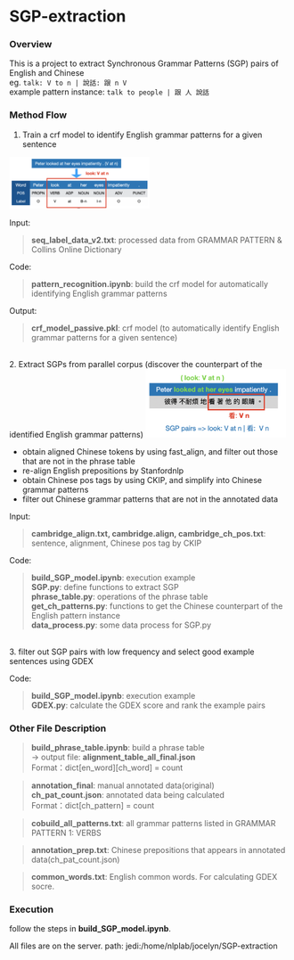 # SGP-extraction

### Overview
This is a project to extract Synchronous Grammar Patterns (SGP) pairs of English and Chinese\
eg. `talk: V to n | 說話: 跟 n V`\
example pattern instance: `talk to people | 跟 人 說話`


### Method Flow
1. Train a crf model to identify English grammar patterns for a given sentence
<img src="https://github.com/jocelynzungchen/SGP-extraction/blob/master/images/method_part1.png" width="50%" height="50%">

Input:
> **seq_label_data_v2.txt**: processed data from GRAMMAR PATTERN & Collins Online Dictionary

Code:
> **pattern_recognition.ipynb**: build the crf model for automatically identifying English grammar patterns

Output:
> **crf_model_passive.pkl**: crf model (to automatically identify English grammar patterns for a given sentence)

<br>
2. Extract SGPs from parallel corpus (discover the counterpart of the identified English grammar patterns)
<img src="https://github.com/jocelynzungchen/SGP-extraction/blob/master/images/method_part2.png" width="50%" height="50%">

* obtain aligned Chinese tokens by using fast_align, and filter out those that are not in the phrase table
* re-align English prepositions by Stanfordnlp
* obtain Chinese pos tags by using CKIP, and simplify into Chinese grammar patterns
* filter out Chinese grammar patterns that are not in the annotated data

Input:
> **cambridge_align.txt, cambridge.align, cambridge_ch_pos.txt**: sentence, alignment, Chinese pos tag by CKIP

Code:
> **build_SGP_model.ipynb**: execution example\
> **SGP.py**: define functions to extract SGP\
> **phrase_table.py**: operations of the phrase table\
> **get_ch_patterns.py**: functions to get the Chinese counterpart of the English pattern instance\
> **data_process.py**: some data process for SGP.py

<br>
3. filter out SGP pairs with low frequency and select good example sentences using GDEX

Code:
> **build_SGP_model.ipynb**: execution example\
> **GDEX.py**: calculate the GDEX score and rank the example pairs


### Other File Description
> **build_phrase_table.ipynb**: build a phrase table\
-> output file: **alignment_table_all_final.json** \
  Format：dict[en_word][ch_word] = count

> **annotation_final**: manual annotated data(original)\
> **ch_pat_count.json**: annotated data being calculated\
  Format：dict[ch_pattern] = count
  
> **cobuild_all_patterns.txt**: all grammar patterns listed in GRAMMAR PATTERN 1: VERBS

> **annotation_prep.txt**: Chinese prepositions that appears in annotated data(ch_pat_count.json)

> **common_words.txt**: English common words. For calculating GDEX socre.


### Execution

follow the steps in **build_SGP_model.ipynb**.

All files are on the server. path: jedi:/home/nlplab/jocelyn/SGP-extraction

